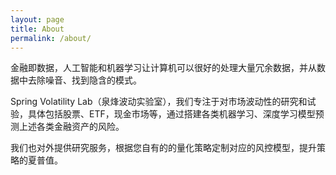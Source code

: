 ```yaml
---
layout: page
title: About
permalink: /about/
---
```








金融即数据，人工智能和机器学习让计算机可以很好的处理大量冗余数据，并从数据中去除噪音、找到隐含的模式。


Spring Volatility Lab（泉烽波动实验室），我们专注于对市场波动性的研究和试验，具体包括股票、ETF，现金市场等，通过搭建各类机器学习、深度学习模型预测上述各类金融资产的风险。


我们也对外提供研究服务，根据您自有的的量化策略定制对应的风控模型，提升策略的夏普值。
